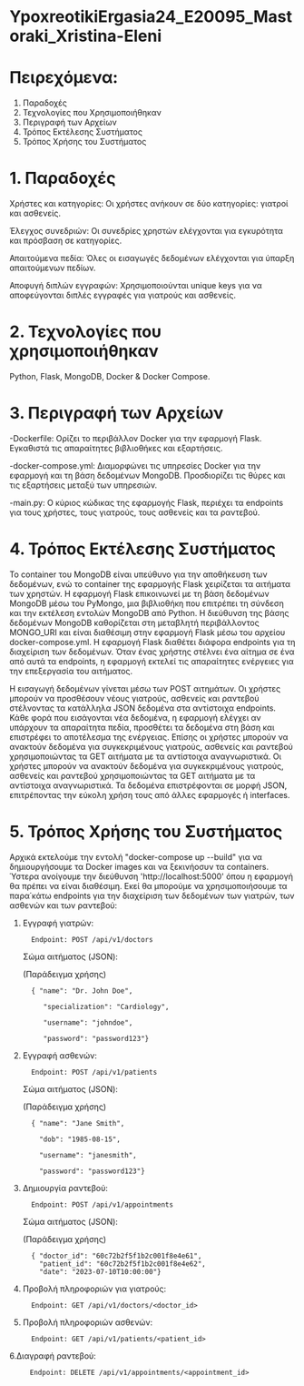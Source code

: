 # YpoxreotikiErgasia24_E20095_Mastoraki_Xristina-Eleni


# Πειρεχόμενα:
1. Παραδοχές
2. Τεχνολογίες που Χρησιμοποιήθηκαν
3. Περιγραφή των Αρχείων
4. Τρόπος Εκτέλεσης Συστήματος
5. Τρόπος Χρήσης του Συστήματος

# 1. Παραδοχές
Χρήστες και κατηγορίες: Οι χρήστες ανήκουν σε δύο κατηγορίες: γιατροί και ασθενείς.

Έλεγχος συνεδριών: Οι συνεδρίες χρηστών ελέγχονται για εγκυρότητα και πρόσβαση σε κατηγορίες.

Απαιτούμενα πεδία: Όλες οι εισαγωγές δεδομένων ελέγχονται για ύπαρξη απαιτούμενων πεδίων.

Αποφυγή διπλών εγγραφών: Χρησιμοποιούνται unique keys για να αποφεύγονται διπλές εγγραφές για γιατρούς και ασθενείς.


# 2. Τεχνολογίες που χρησιμοποιήθηκαν
Python, Flask, MongoDB, Docker & Docker Compose.

# 3. Περιγραφή των Αρχείων
-Dockerfile: Ορίζει το περιβάλλον Docker για την εφαρμογή Flask. Εγκαθιστά τις απαραίτητες βιβλιοθήκες και εξαρτήσεις.

-docker-compose.yml: Διαμορφώνει τις υπηρεσίες Docker για την εφαρμογή και τη βάση δεδομένων MongoDB. Προσδιορίζει τις θύρες και τις εξαρτήσεις μεταξύ των υπηρεσιών.

-main.py: Ο κύριος κώδικας της εφαρμογής Flask, περιέχει τα endpoints για τους χρήστες, τους γιατρούς, τους ασθενείς και τα ραντεβού.

# 4. Τρόπος Εκτέλεσης Συστήματος
Το container του MongoDB είναι υπεύθυνο για την αποθήκευση των δεδομένων, ενώ το container της εφαρμογής Flask χειρίζεται τα αιτήματα των χρηστών. Η εφαρμογή Flask επικοινωνεί με τη βάση δεδομένων MongoDB μέσω του PyMongo, μια βιβλιοθήκη που επιτρέπει τη σύνδεση και την εκτέλεση εντολών MongoDB από Python. Η διεύθυνση της βάσης δεδομένων MongoDB καθορίζεται στη μεταβλητή περιβάλλοντος MONGO_URI και είναι διαθέσιμη στην εφαρμογή Flask μέσω του αρχείου docker-compose.yml. Η εφαρμογή Flask διαθέτει διάφορα endpoints για τη διαχείριση των δεδομένων. Όταν ένας χρήστης στέλνει ένα αίτημα σε ένα από αυτά τα endpoints, η εφαρμογή εκτελεί τις απαραίτητες ενέργειες για την επεξεργασία του αιτήματος.

Η εισαγωγή δεδομένων γίνεται μέσω των POST αιτημάτων. Οι χρήστες μπορούν να προσθέσουν νέους γιατρούς, ασθενείς και ραντεβού στέλνοντας τα κατάλληλα JSON δεδομένα στα αντίστοιχα endpoints. Κάθε φορά που εισάγονται νέα δεδομένα, η εφαρμογή ελέγχει αν υπάρχουν τα απαραίτητα πεδία, προσθέτει τα δεδομένα στη βάση και επιστρέφει το αποτέλεσμα της ενέργειας. Επίσης οι χρήστες μπορούν να ανακτούν δεδομένα για συγκεκριμένους γιατρούς, ασθενείς και ραντεβού χρησιμοποιώντας τα GET αιτήματα με τα αντίστοιχα αναγνωριστικά. Οι χρήστες μπορούν να ανακτούν δεδομένα για συγκεκριμένους γιατρούς, ασθενείς και ραντεβού χρησιμοποιώντας τα GET αιτήματα με τα αντίστοιχα αναγνωριστικά.
Τα δεδομένα επιστρέφονται σε μορφή JSON, επιτρέποντας την εύκολη χρήση τους από άλλες εφαρμογές ή interfaces.





# 5. Τρόπος Χρήσης του Συστήματος
Αρχικά εκτελούμε την εντολή "docker-compose up --build" για να δημιουργήσουμε τα Docker images και να ξεκινήοσυν τα containers. Ύστερα ανοίγουμε την διεύθυνση 'http://localhost:5000' όπου η εφαρμογή θα πρέπει να είναι διαθέσιμη. Εκεί θα μπορούμε να χρησιμοποιήσουμε τα παρα΄κάτω endpoints για την διαχείριση των δεδομένων των γιατρών, των ασθενών και των ραντεβού:

1. Εγγραφή γιατρών:

         Endpoint: POST /api/v1/doctors

   Σώμα αιτήματος (JSON):

   (Παράδειγμα χρήσης)

         { "name": "Dr. John Doe",
         
            "specialization": "Cardiology",
         
            "username": "johndoe",
         
            "password": "password123"}


2. Εγγραφή ασθενών:

         Endpoint: POST /api/v1/patients

   Σώμα αιτήματος (JSON):

   (Παράδειγμα χρήσης)

         { "name": "Jane Smith",
       
           "dob": "1985-08-15",
        
           "username": "janesmith",
        
           "password": "password123"}

   
3. Δημιουργία ραντεβού:

         Endpoint: POST /api/v1/appointments

   Σώμα αιτήματος (JSON):
   
   (Παράδειγμα χρήσης)

         { "doctor_id": "60c72b2f5f1b2c001f8e4e61",
           "patient_id": "60c72b2f5f1b2c001f8e4e62",
           "date": "2023-07-10T10:00:00"}


4. Προβολή πληροφοριών για γιατρούς:

         Endpoint: GET /api/v1/doctors/<doctor_id>


5. Προβολή πληροφοριών ασθενών:

         Endpoint: GET /api/v1/patients/<patient_id>


6.Διαγραφή ραντεβού:
   
         Endpoint: DELETE /api/v1/appointments/<appointment_id>


